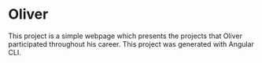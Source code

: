 # Oliver

This project is a simple webpage which presents the projects that Oliver participated throughout his career. This project was generated with Angular CLI.